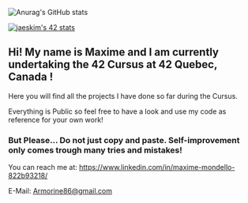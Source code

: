 ![Anurag's GitHub stats](https://github-readme-stats.vercel.app/api?username=Armorine86&show_icons=true&theme=radical)

[![jaeskim's 42 stats](https://badge42.herokuapp.com/api/stats/mmondell?cursus=C%20Cursus)](https://github.com/JaeSeoKim/badge42)

## Hi! My name is Maxime and I am currently undertaking the 42 Cursus at 42 Quebec, Canada !

Here you will find all the projects I have done so far during the Cursus. 

Everything is Public so feel free to have a look and use my code as reference for your own work!

### But Please... Do not just copy and paste. Self-improvement only comes trough many tries and mistakes!


You can reach me at:  https://www.linkedin.com/in/maxime-mondello-822b93218/

E-Mail:               Armorine86@gmail.com
